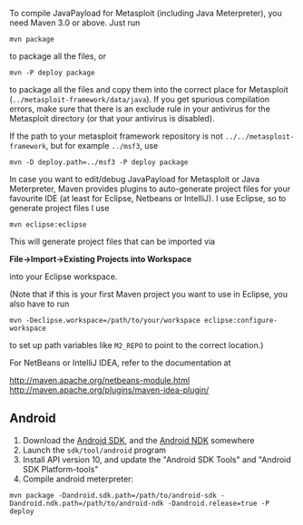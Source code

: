 To compile JavaPayload for Metasploit (including Java Meterpreter), you need
Maven 3.0 or above. Just run

```
mvn package
```

to package all the files, or

```
mvn -P deploy package
```

to package all the files and copy them into the correct place for Metasploit
(`../metasploit-framework/data/java`). If you get spurious compilation errors,
make sure that there is an exclude rule in your antivirus for the Metasploit
directory (or that your antivirus is disabled).

If the path to your metasploit framework repository is not `../../metasploit-framework`,
but for example `../msf3`, use

```
mvn -D deploy.path=../msf3 -P deploy package
```

In case you want to edit/debug JavaPayload for Metasploit or Java Meterpreter,
Maven provides plugins to auto-generate project files for your favourite IDE
(at least for Eclipse, Netbeans or IntelliJ). I use Eclipse, so to generate
project files I use

```
mvn eclipse:eclipse
```

This will generate project files that can be imported via

**File->Import->Existing Projects into Workspace**

into your Eclipse workspace.

(Note that if this is your first Maven project you want to use in Eclipse, you
also have to run

```
mvn -Declipse.workspace=/path/to/your/workspace eclipse:configure-workspace
```

to set up path variables like `M2_REPO` to point to the correct location.)

For NetBeans or IntelliJ IDEA, refer to the documentation at

http://maven.apache.org/netbeans-module.html
http://maven.apache.org/plugins/maven-idea-plugin/

## Android

1. Download the [Android SDK](https://developer.android.com/sdk/index.html), and the [Android NDK](https://developer.android.com/tools/sdk/ndk/index.html) somewhere
2. Launch the `sdk/tool/android` program
3. Install API version 10, and update the "Android SDK Tools" and "Android SDK Platform-tools"
4. Compile android meterpreter:

```
mvn package -Dandroid.sdk.path=/path/to/android-sdk -Dandroid.ndk.path=/path/to/android-ndk -Dandroid.release=true -P deploy
```



